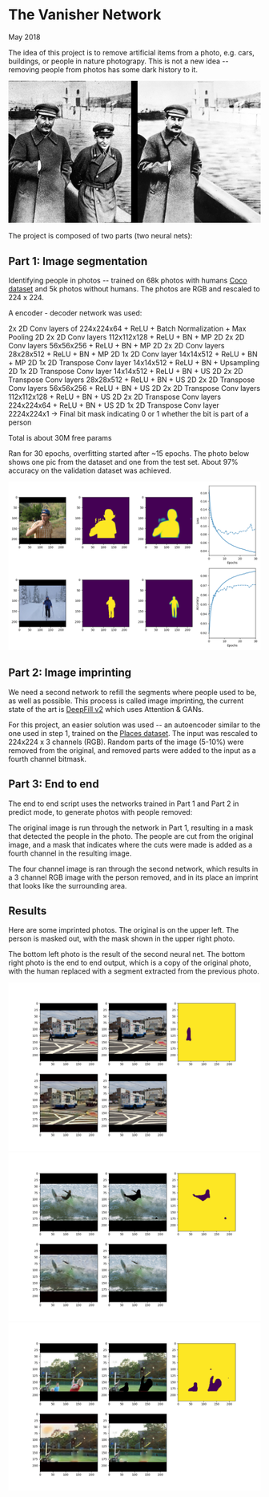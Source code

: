 # The Vanisher Network

May 2018

The idea of this project is to remove artificial items from a photo, e.g. cars, buildings, or people in nature photograpy. This is not a new idea -- removing people from photos has some dark history to it.

![](stalin-composite-16x9.jpg)


The project is composed of two parts (two neural nets):

## Part 1: Image segmentation

Identifying people in photos -- trained on 68k photos with humans [Coco dataset](http://cocodataset.org/#home) and 5k photos without humans. The photos are RGB and rescaled to 224 x 224.

A encoder - decoder network was used:

2x 2D Conv layers of 224x224x64 + ReLU + Batch Normalization + Max Pooling 2D
2x 2D Conv layers 112x112x128 + ReLU + BN + MP 2D
2x 2D Conv layers 56x56x256 + ReLU + BN + MP 2D
2x 2D Conv layers 28x28x512 + ReLU + BN + MP 2D
1x 2D Conv layer 14x14x512 + ReLU + BN + MP 2D
1x 2D Transpose Conv layer 14x14x512 + ReLU + BN + Upsampling 2D
1x 2D Transpose Conv layer 14x14x512 + ReLU + BN + US 2D
2x 2D Transpose Conv layers 28x28x512 + ReLU + BN + US 2D
2x 2D Transpose Conv layers 56x56x256 + ReLU + BN + US 2D
2x 2D Transpose Conv layers 112x112x128 + ReLU + BN + US 2D
2x 2D Transpose Conv layers 224x224x64 + ReLU + BN + US 2D
1x 2D Transpose Conv layer 2224x224x1 -> Final bit mask indicating 0 or 1 whether the bit is part of a person

Total is about 30M free params


Ran for 30 epochs, overfitting started after ~15 epochs. The photo below shows one pic from the dataset and one from the test set. About 97% accuracy on the validation dataset was achieved.

![](plot-30.png)


## Part 2: Image imprinting

We need a second network to refill the segments where people used to be, as well as possible. This process is called image imprinting, the current state of the art is [DeepFill v2](https://github.com/JiahuiYu/generative_inpainting) which uses Attention & GANs.

For this project, an easier solution was used -- an autoencoder similar to the one used in step 1, trained on the [Places dataset](http://places2.csail.mit.edu/). The input was rescaled to 224x224 x 3 channels (RGB). Random parts of the image (5-10%) were removed from the original, and removed parts were added to the input as a fourth channel bitmask.


## Part 3: End to end

The end to end script uses the networks trained in Part 1 and Part 2 in predict mode, to generate photos with people removed:

The original image is run through the network in Part 1, resulting in a mask that detected the people in the photo.
The people are cut from the original image, and a mask that indicates where the cuts were made is added as a fourth channel in the resulting image.

The four channel image is ran through the second network, which results in a 3 channel RGB image with the person removed, and in its place an imprint that looks like the surrounding area.

## Results

Here are some imprinted photos. The original is on the upper left. The person is masked out, with the mask shown in the upper right photo.

The bottom left photo is the result of the second neural net. The bottom right photo is the end to end output, which is a copy of the original photo, with the human replaced with a segment extracted from the previous photo.


![](results/plot-2.png)
![](results/plot-3.png)
![](results/plot-6.png)
